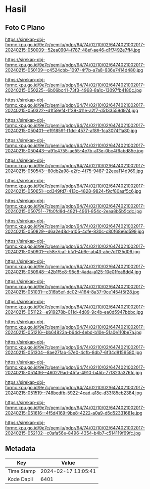 # Hasil

## Foto C Plano

https://sirekap-obj-formc.kpu.go.id/9e7c/pemilu/pdpr/64/74/02/10/02/6474021002017-20240215-050009--52ea0904-f787-48ef-ae46-d1f7492e7ff4.jpg

https://sirekap-obj-formc.kpu.go.id/9e7c/pemilu/pdpr/64/74/02/10/02/6474021002017-20240215-050109--c4524cbb-1097-4f7b-a7a8-636e7414d480.jpg

https://sirekap-obj-formc.kpu.go.id/9e7c/pemilu/pdpr/64/74/02/10/02/6474021002017-20240215-050225--6b06bc41-73f3-4968-8a1c-13097fb4180c.jpg

https://sirekap-obj-formc.kpu.go.id/9e7c/pemilu/pdpr/64/74/02/10/02/6474021002017-20240215-050322--d1f59ef4-1f39-411e-a2f7-d5133559d974.jpg

https://sirekap-obj-formc.kpu.go.id/9e7c/pemilu/pdpr/64/74/02/10/02/6474021002017-20240215-050401--e191859f-f1dd-4577-af89-1ca3074f1a80.jpg

https://sirekap-obj-formc.kpu.go.id/9e7c/pemilu/pdpr/64/74/02/10/02/6474021002017-20240215-050443--a91c4755-ae55-4e7b-a13e-0bc4f6abd85e.jpg

https://sirekap-obj-formc.kpu.go.id/9e7c/pemilu/pdpr/64/74/02/10/02/6474021002017-20240215-050543--80db2a98-e2fc-4f75-9487-22eea114d969.jpg

https://sirekap-obj-formc.kpu.go.id/9e7c/pemilu/pdpr/64/74/02/10/02/6474021002017-20240215-050651--cd349fd7-413c-4828-9824-f9cf80aaf5c6.jpg

https://sirekap-obj-formc.kpu.go.id/9e7c/pemilu/pdpr/64/74/02/10/02/6474021002017-20240215-050751--7fb0fd8d-4821-4961-854c-2eaa8b5b5cdc.jpg

https://sirekap-obj-formc.kpu.go.id/9e7c/pemilu/pdpr/64/74/02/10/02/6474021002017-20240215-050829--d6a2e48d-a105-4cfe-830c-c80f68e6d599.jpg

https://sirekap-obj-formc.kpu.go.id/9e7c/pemilu/pdpr/64/74/02/10/02/6474021002017-20240215-050901--c58e7caf-bfa1-4b6e-ab43-a5e7df125d06.jpg

https://sirekap-obj-formc.kpu.go.id/9e7c/pemilu/pdpr/64/74/02/10/02/6474021002017-20240215-050948--42b1f5c8-95c8-4ada-a125-10e01fca8dd4.jpg

https://sirekap-obj-formc.kpu.go.id/9e7c/pemilu/pdpr/64/74/02/10/02/6474021002017-20240215-051031--c316b5ef-dc02-4164-8a37-9ce1454f5f28.jpg

https://sirekap-obj-formc.kpu.go.id/9e7c/pemilu/pdpr/64/74/02/10/02/6474021002017-20240215-051122--e919278b-011d-4d89-9c4b-ea0d5947bbbc.jpg

https://sirekap-obj-formc.kpu.go.id/9e7c/pemilu/pdpr/64/74/02/10/02/6474021002017-20240215-051216--bb64823a-b64d-4ebd-b10e-51a0e110be7a.jpg

https://sirekap-obj-formc.kpu.go.id/9e7c/pemilu/pdpr/64/74/02/10/02/6474021002017-20240215-051304--8ae27fab-57e0-4cfb-8db7-6f34d8159580.jpg

https://sirekap-obj-formc.kpu.go.id/9e7c/pemilu/pdpr/64/74/02/10/02/6474021002017-20240215-051436--460279ad-45fa-4910-b45b-77f823a376fc.jpg

https://sirekap-obj-formc.kpu.go.id/9e7c/pemilu/pdpr/64/74/02/10/02/6474021002017-20240215-051519--748bedfb-5922-4cad-a18e-d33f85cb2384.jpg

https://sirekap-obj-formc.kpu.go.id/9e7c/pemilu/pdpr/64/74/02/10/02/6474021002017-20240215-051616--4f5d4169-9be8-4222-a0a9-d5d52331681e.jpg

https://sirekap-obj-formc.kpu.go.id/9e7c/pemilu/pdpr/64/74/02/10/02/6474021002017-20240215-052102--c0afa56e-8496-4354-b4b7-c514119f69fc.jpg


## Metadata

| Key        | Value               |
| ---------- | ------------------- |
| Time Stamp | 2024-02-17 13:05:41 |
| Kode Dapil | 6401                |



